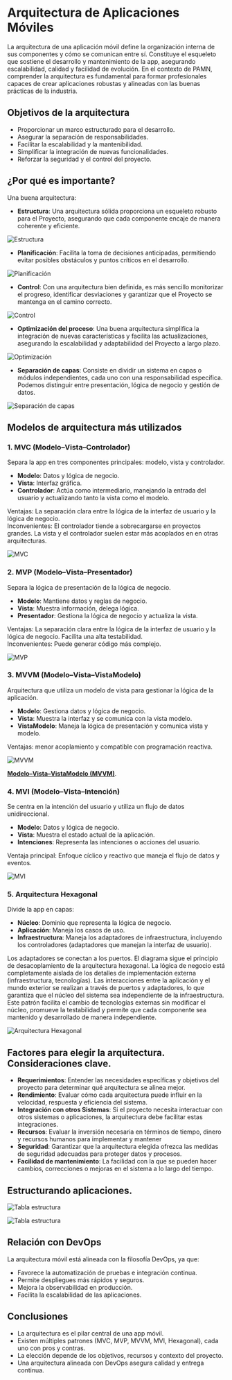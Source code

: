 # Arquitectura de Aplicaciones Móviles

La arquitectura de una aplicación móvil define la organización interna de sus componentes y cómo se comunican entre sí. Constituye el esqueleto que sostiene el desarrollo y mantenimiento de la app, asegurando escalabilidad, calidad y facilidad de evolución. En el contexto de PAMN, comprender la arquitectura es fundamental para formar profesionales capaces de crear aplicaciones robustas y alineadas con las buenas prácticas de la industria.

## Objetivos de la arquitectura

- Proporcionar un marco estructurado para el desarrollo.  
- Asegurar la separación de responsabilidades.  
- Facilitar la escalabilidad y la mantenibilidad.  
- Simplificar la integración de nuevas funcionalidades.  
- Reforzar la seguridad y el control del proyecto.  

## ¿Por qué es importante?

Una buena arquitectura:

- **Estructura**: Una arquitectura sólida proporciona un esqueleto robusto para el Proyecto, asegurando que cada componente encaje de manera coherente y eficiente. 

![Estructura](arq_estructura.png "Estructura")

- **Planificación**: Facilita la toma de decisiones anticipadas, permitiendo evitar posibles obstáculos y puntos críticos en el desarrollo. 

![Planificación](arq_planificacion.png "Planificación")

- **Control**: Con una arquitectura bien definida, es  más sencillo monitorizar el progreso, identificar desviaciones  y garantizar que el Proyecto se mantenga en el camino correcto.

![Control](arq_control.png "Control") 

- **Optimización del proceso**: Una  buena arquitectura simplifica la integración de nuevas características y facilita las actualizaciones, asegurando la escalabilidad y adaptabilidad del Proyecto a largo plazo. 

![Optimización](arq_optimizacion.png "Optimización") 

- **Separación de capas**: Consiste en dividir un sistema en capas o módulos independientes, cada uno con una responsabilidad específica. Podemos distinguir entre presentación, lógica de negocio y gestión de datos.

![Separación de capas](arq_capas.png "Capas") 


## Modelos de arquitectura más utilizados

### 1. MVC (Modelo–Vista–Controlador)

Separa la app en tres componentes principales: modelo, vista y controlador. 

- **Modelo**: Datos y lógica de negocio.  
- **Vista**: Interfaz gráfica.  
- **Controlador**: Actúa como intermediario, manejando la entrada del usuario y actualizando tanto la vista como el modelo.  

Ventajas: La separación clara entre la lógica de la interfaz de usuario y la lógica de negocio.  
Inconvenientes: El controlador tiende a sobrecargarse en proyectos grandes. La vista y el controlador suelen estar más acoplados en en otras arquitecturas. 

![MVC](arq_mvc.png)

### 2. MVP (Modelo–Vista–Presentador)

Separa la lógica de presentación de la lógica de negocio.

- **Modelo**: Mantiene datos y reglas de negocio.  
- **Vista**: Muestra información, delega lógica.  
- **Presentador**: Gestiona la lógica de negocio y actualiza la vista.  

Ventajas: La separación clara entre la lógica de la interfaz de usuario y la lógica de negocio. Facilita una alta testabilidad.  
Inconvenientes: Puede generar código más complejo.  

![MVP](arq_mvp.png)

### 3. MVVM (Modelo–Vista–VistaModelo)

Arquitectura que utiliza un modelo de vista para gestionar la lógica de la aplicación.

- **Modelo**: Gestiona datos y lógica de negocio.  
- **Vista**: Muestra la interfaz y se comunica con la vista modelo.  
- **VistaModelo**: Maneja la lógica de presentación y comunica vista y modelo.  

Ventajas: menor acoplamiento y compatible con programación reactiva.  

![MVVM](arq_mvvm.png)

 **[Modelo–Vista–VistaModelo (MVVM)](mvvm.md)**.

### 4. MVI (Modelo–Vista–Intención)

Se centra en la intención del usuario y utiliza un flujo de datos unidireccional.

- **Modelo**: Datos y lógica de negocio.  
- **Vista**: Muestra el estado actual de la aplicación.  
- **Intenciones**: Representa las intenciones o acciones del usuario.   

Ventaja principal: Enfoque cíclico y reactivo que maneja el flujo de datos y eventos.  

![MVI](arq_mvi.png)

### 5. Arquitectura Hexagonal

Divide la app en capas:

- **Núcleo**: Dominio que representa la lógica de negocio.  
- **Aplicación**: Maneja los casos de uso.  
- **Infraestructura**: Maneja los adaptadores de infraestructura, incluyendo los controladores (adaptadores que manejan la interfaz de usuario).  

Los adaptadores se conectan a los puertos.
El diagrama sigue el principio de desacoplamiento de la arquitectura hexagonal. La lógica de negocio está completamente aislada de los detalles de implementación externa (infraestructura, tecnologías). Las interacciones entre la aplicación y el mundo exterior se realizan a través de puertos y adaptadores, lo que garantiza que el núcleo del sistema sea independiente de la infraestructura.
Este patrón facilita el cambio de tecnologías externas sin modificar el núcleo, promueve la testabilidad y permite que cada componente sea mantenido y desarrollado de manera independiente.

![Arquitectura Hexagonal](arq_hex.png)

## Factores para elegir la arquitectura. Consideraciones clave.

- **Requerimientos**: Entender las necesidades específicas y objetivos del proyecto para determinar qué arquitectura se alinea mejor.
- **Rendimiento**: Evaluar cómo cada arquitectura puede influir en la velocidad, respuesta y eficiencia del sistema.
- **Integración con otros Sistemas**: Si el proyecto necesita interactuar con otros sistemas o aplicaciones, la arquitectura debe facilitar estas integraciones.
- **Recursos**: Evaluar la inversión necesaria en términos de tiempo, dinero y recursos humanos para implementar y mantener
- **Seguridad**: Garantizar que la arquitectura elegida ofrezca las medidas de seguridad adecuadas para proteger datos y procesos.
- **Facilidad de mantenimiento**: La facilidad con la que se pueden hacer cambios, correcciones o mejoras en el sistema a lo largo del tiempo.

## Estructurando aplicaciones.

![Tabla estructura](arq_estr1.png)

![Tabla estructura](arq_estr2.png)


## Relación con DevOps

La arquitectura móvil está alineada con la filosofía DevOps, ya que:  

- Favorece la automatización de pruebas e integración continua.  
- Permite despliegues más rápidos y seguros.  
- Mejora la observabilidad en producción.  
- Facilita la escalabilidad de las aplicaciones.  

## Conclusiones

- La arquitectura es el pilar central de una app móvil.  
- Existen múltiples patrones (MVC, MVP, MVVM, MVI, Hexagonal), cada uno con pros y contras.  
- La elección depende de los objetivos, recursos y contexto del proyecto.  
- Una arquitectura alineada con DevOps asegura calidad y entrega continua.  